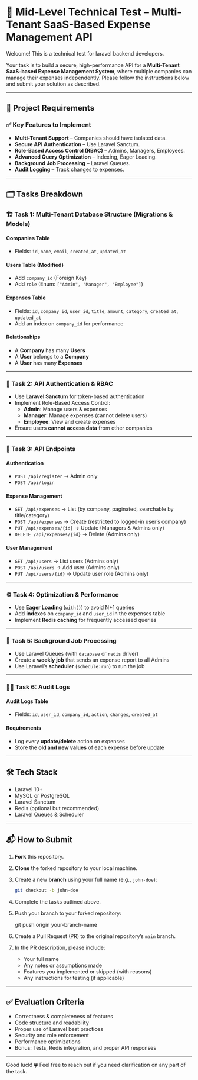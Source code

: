 # 🧾 Mid-Level Technical Test – Multi-Tenant SaaS-Based Expense Management API

Welcome! This is a technical test for laravel backend developers.

Your task is to build a secure, high-performance API for a **Multi-Tenant SaaS-based Expense Management System**, where multiple companies can manage their expenses independently. Please follow the instructions below and submit your solution as described.

---

## 🚀 Project Requirements

### ✅ Key Features to Implement

- **Multi-Tenant Support** – Companies should have isolated data.
- **Secure API Authentication** – Use Laravel Sanctum.
- **Role-Based Access Control (RBAC)** – Admins, Managers, Employees.
- **Advanced Query Optimization** – Indexing, Eager Loading.
- **Background Job Processing** – Laravel Queues.
- **Audit Logging** – Track changes to expenses.

---

## 🗂️ Tasks Breakdown

### 🏗️ Task 1: Multi-Tenant Database Structure (Migrations & Models)

#### Companies Table
- Fields: `id`, `name`, `email`, `created_at`, `updated_at`

#### Users Table (Modified)
- Add `company_id` (Foreign Key)
- Add `role` (Enum: `["Admin", "Manager", "Employee"]`)

#### Expenses Table
- Fields: `id`, `company_id`, `user_id`, `title`, `amount`, `category`, `created_at`, `updated_at`
- Add an index on `company_id` for performance

#### Relationships
- A **Company** has many **Users**
- A **User** belongs to a **Company**
- A **User** has many **Expenses**

---

### 🔐 Task 2: API Authentication & RBAC

- Use **Laravel Sanctum** for token-based authentication
- Implement Role-Based Access Control:
  - **Admin**: Manage users & expenses
  - **Manager**: Manage expenses (cannot delete users)
  - **Employee**: View and create expenses
- Ensure users **cannot access data** from other companies

---

### 🧾 Task 3: API Endpoints

#### Authentication
- `POST /api/register` → Admin only
- `POST /api/login`

#### Expense Management
- `GET /api/expenses` → List (by company, paginated, searchable by title/category)
- `POST /api/expenses` → Create (restricted to logged-in user’s company)
- `PUT /api/expenses/{id}` → Update (Managers & Admins only)
- `DELETE /api/expenses/{id}` → Delete (Admins only)

#### User Management
- `GET /api/users` → List users (Admins only)
- `POST /api/users` → Add user (Admins only)
- `PUT /api/users/{id}` → Update user role (Admins only)

---

### ⚙️ Task 4: Optimization & Performance

- Use **Eager Loading** (`with()`) to avoid N+1 queries
- Add **indexes** on `company_id` and `user_id` in the expenses table
- Implement **Redis caching** for frequently accessed queries

---

### 🧵 Task 5: Background Job Processing

- Use Laravel Queues (with `database` or `redis` driver)
- Create a **weekly job** that sends an expense report to all Admins
- Use Laravel’s **scheduler** (`schedule:run`) to run the job

---

### 🕵️‍♀️ Task 6: Audit Logs

#### Audit Logs Table
- Fields: `id`, `user_id`, `company_id`, `action`, `changes`, `created_at`

#### Requirements
- Log every **update/delete** action on expenses
- Store the **old and new values** of each expense before update

---

## 🛠️ Tech Stack

- Laravel 10+
- MySQL or PostgreSQL
- Laravel Sanctum
- Redis (optional but recommended)
- Laravel Queues & Scheduler

---

## 📬 How to Submit

1. **Fork** this repository.
2. **Clone** the forked repository to your local machine.
3. Create a new **branch** using your full name (e.g., `john-doe`):

   ```bash
   git checkout -b john-doe
4. Complete the tasks outlined above.
5. Push your branch to your forked repository:

   git push origin your-branch-name

6. Create a Pull Request (PR) to the original repository’s `main` branch.

7. In the PR description, please include:
   - Your full name
   - Any notes or assumptions made
   - Features you implemented or skipped (with reasons)
   - Any instructions for testing (if applicable)

---

## ✅ Evaluation Criteria

- Correctness & completeness of features  
- Code structure and readability  
- Proper use of Laravel best practices  
- Security and role enforcement  
- Performance optimizations  
- Bonus: Tests, Redis integration, and proper API responses  

---

Good luck! 🍀 Feel free to reach out if you need clarification on any part of the task.